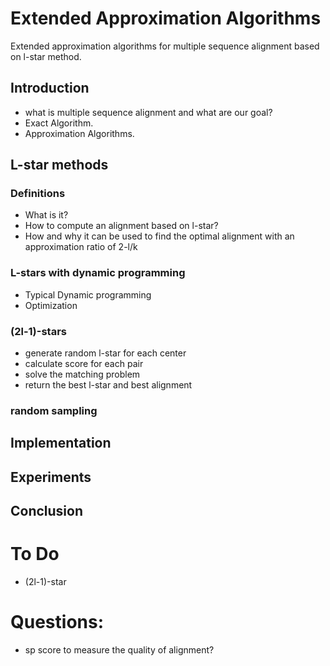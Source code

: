 # Extended Approximation Algorithms
Extended approximation algorithms for multiple sequence alignment based on l-star method.

## Introduction
- what is multiple sequence alignment and what are our goal?
- Exact Algorithm.
- Approximation Algorithms.

## L-star methods

### Definitions
- What is it?
- How to compute an alignment based on l-star?
- How and why it can be used to find the optimal alignment with an approximation ratio of 2-l/k

### L-stars with dynamic programming
- Typical Dynamic programming
- Optimization

### (2l-1)-stars
- generate random l-star for each center
- calculate score for each pair
- solve the matching problem
- return the best l-star and best alignment

### random sampling


## Implementation
## Experiments
## Conclusion

# To Do
- (2l-1)-star

# Questions:
- sp score to measure the quality of alignment?

